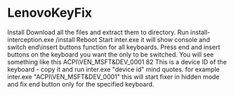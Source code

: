 # LenovoKeyFix

Install
Download all the files and extract them to directory.
Run install-interception.exe /install
Reboot
Start inter.exe  it will show console and switch end\insert buttons function for all keyboards.
Press end and insert buttons on the keyboard you want the only to be switched. You will see something like this ACPI\VEN_MSFT&DEV_0001 82
This is a device ID of the keyboard - copy it and run 
inter.exe "device id" 
mind quotes. for example inter.exe "ACPI\VEN_MSFT&DEV_0001"
this will start fixer in hidden mode and fix end button only for the specified keyboard.
